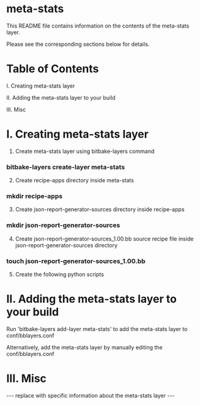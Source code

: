# meta-stats

This README file contains information on the contents of the meta-stats layer.

Please see the corresponding sections below for details.

Table of Contents
=================

   I. Creating meta-stats layer
   
  II. Adding the meta-stats layer to your build
  
 III. Misc

I. Creating meta-stats layer
================================================

1. Create meta-stats layer using bitbake-layers command

### bitbake-layers create-layer meta-stats

2. Create recipe-apps directory inside meta-stats

### mkdir recipe-apps

3. Create json-report-generator-sources directory inside recipe-apps

### mkdir json-report-generator-sources

4. Create json-report-generator-sources_1.00.bb source recipe file inside json-report-generator-sources directory

### touch json-report-generator-sources_1.00.bb

5. Create the following python scripts

II. Adding the meta-stats layer to your build
=================================================

Run 'bitbake-layers add-layer meta-stats' to add the meta-stats layer to conf/bblayers.conf

Alternatively, add the meta-stats layer by manually editing the conf/bblayers.conf

III. Misc
========

--- replace with specific information about the meta-stats layer ---
